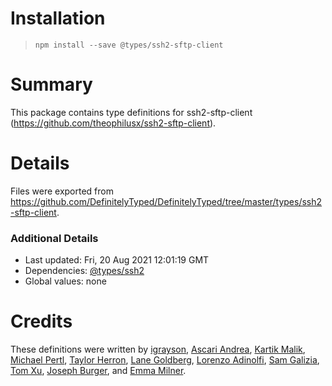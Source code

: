 # Installation
> `npm install --save @types/ssh2-sftp-client`

# Summary
This package contains type definitions for ssh2-sftp-client (https://github.com/theophilusx/ssh2-sftp-client).

# Details
Files were exported from https://github.com/DefinitelyTyped/DefinitelyTyped/tree/master/types/ssh2-sftp-client.

### Additional Details
 * Last updated: Fri, 20 Aug 2021 12:01:19 GMT
 * Dependencies: [@types/ssh2](https://npmjs.com/package/@types/ssh2)
 * Global values: none

# Credits
These definitions were written by [igrayson](https://github.com/igrayson), [Ascari Andrea](https://github.com/ascariandrea), [Kartik Malik](https://github.com/kartik2406), [Michael Pertl](https://github.com/viamuli), [Taylor Herron](https://github.com/gbhmt), [Lane Goldberg](https://github.com/builtbylane), [Lorenzo Adinolfi](https://github.com/loru88), [Sam Galizia](https://github.com/sgalizia), [Tom Xu](https://github.com/hengkx), [Joseph Burger](https://github.com/candyapplecorn), and [Emma Milner](https://github.com/tsop14).
